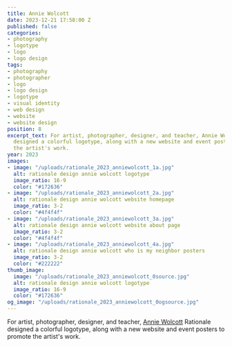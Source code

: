 ```yaml
---
title: Annie Wolcott
date: 2023-12-21 17:58:00 Z
published: false
categories:
- photography
- logotype
- logo
- logo design
tags:
- photography
- photographer
- logo
- logo design
- logotype
- visual identity
- web design
- website
- website design
position: 8
excerpt_text: For artist, photographer, designer, and teacher, Annie Wolcott Rationale
  designed a colorful logotype, along with a new website and event posters to promote
  the artist's work.
year: 2023
images:
- image: "/uploads/rationale_2023_anniewolcott_1a.jpg"
  alt: rationale design annie wolcott logotype
  image_ratio: 16-9
  color: "#172636"
- image: "/uploads/rationale_2023_anniewolcott_2a.jpg"
  alt: rationale design annie wolcott website homepage
  image_ratio: 3-2
  color: "#4f4f4f"
- image: "/uploads/rationale_2023_anniewolcott_3a.jpg"
  alt: rationale design annie wolcott website about page
  image_ratio: 3-2
  color: "#4f4f4f"
- image: "/uploads/rationale_2023_anniewolcott_4a.jpg"
  alt: rationale design annie wolcott who is my neighbor posters
  image_ratio: 3-2
  color: "#222222"
thumb_image:
  image: "/uploads/rationale_2023_anniewolcott_0source.jpg"
  alt: rationale design annie wolcott logotype
  image_ratio: 16-9
  color: "#172636"
og_image: "/uploads/rationale_2023_anniewolcott_0ogsource.jpg"
---
```


For artist, photographer, designer, and teacher, [Annie Wolcott](https://www.anniewolcottphotography.com) Rationale designed a colorful logotype, along with a new website and event posters to promote the artist's work.
